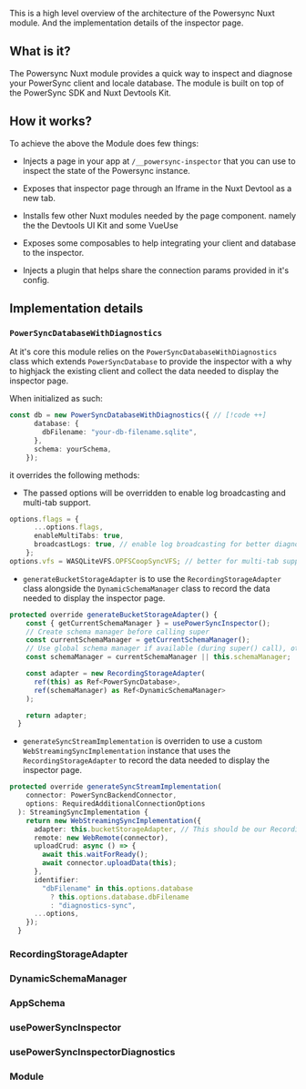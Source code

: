 This is a high level overview of the architecture of the Powersync Nuxt module. And the implementation details of the inspector page.

## What is it?

The Powersync Nuxt module provides a quick way to inspect and diagnose your PowerSync client and locale database. The module is built on top of the PowerSync SDK and Nuxt Devtools Kit.

## How it works?

To achieve the above the Module does few things:

- Injects a page in your app at `/__powersync-inspector` that you can use to inspect the state of the Powersync instance. 

- Exposes that inspector page through an Iframe in the Nuxt Devtool as a new tab. 

- Installs few other Nuxt modules needed by the page component. namely the the Devtools UI Kit and some VueUse

- Exposes some composables to help integrating your client and database to the inspector.

- Injects a plugin that helps share the connection params provided in it's config.


## Implementation details

### `PowerSyncDatabaseWithDiagnostics`

At it's core this module relies on the `PowerSyncDatabaseWithDiagnostics` class which extends `PowerSyncDatabase` to provide the inspector with a why to highjack the existing client and collect the data needed to display the inspector page.

When initialized as such:

```ts
const db = new PowerSyncDatabaseWithDiagnostics({ // [!code ++]
      database: {
        dbFilename: "your-db-filename.sqlite",
      },
      schema: yourSchema,
    });
```

it overrides the following methods:

- The passed options will be overridden to enable log broadcasting and multi-tab support.
```ts
options.flags = {
      ...options.flags,
      enableMultiTabs: true,
      broadcastLogs: true, // enable log broadcasting for better diagnostics
    };
options.vfs = WASQLiteVFS.OPFSCoopSyncVFS; // better for multi-tab support
```

- `generateBucketStorageAdapter` is to use the `RecordingStorageAdapter` class alongside the `DynamicSchemaManager` class to record the data needed to display the inspector page.

```ts
protected override generateBucketStorageAdapter() {
    const { getCurrentSchemaManager } = usePowerSyncInspector();
    // Create schema manager before calling super
    const currentSchemaManager = getCurrentSchemaManager();
    // Use global schema manager if available (during super() call), otherwise instance property
    const schemaManager = currentSchemaManager || this.schemaManager;

    const adapter = new RecordingStorageAdapter(
      ref(this) as Ref<PowerSyncDatabase>,
      ref(schemaManager) as Ref<DynamicSchemaManager>
    );

    return adapter;
  }
```

- `generateSyncStreamImplementation` is overriden to use a custom `WebStreamingSyncImplementation` instance that uses the `RecordingStorageAdapter` to record the data needed to display the inspector page.

```ts
protected override generateSyncStreamImplementation(
    connector: PowerSyncBackendConnector,
    options: RequiredAdditionalConnectionOptions
  ): StreamingSyncImplementation {
    return new WebStreamingSyncImplementation({
      adapter: this.bucketStorageAdapter, // This should be our RecordingStorageAdapter
      remote: new WebRemote(connector),
      uploadCrud: async () => {
        await this.waitForReady();
        await connector.uploadData(this);
      },
      identifier:
        "dbFilename" in this.options.database
          ? this.options.database.dbFilename
          : "diagnostics-sync",
      ...options,
    });
  }
```

### RecordingStorageAdapter

### DynamicSchemaManager

### AppSchema

### usePowerSyncInspector

### usePowerSyncInspectorDiagnostics

### Module




